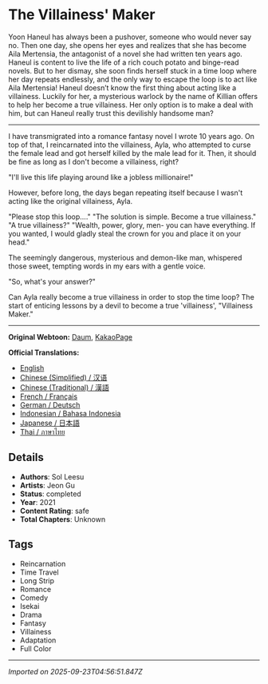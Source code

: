 # The Villainess' Maker

Yoon Haneul has always been a pushover, someone who would never say no. Then one day, she opens her eyes and realizes that she has become Aila Mertensia, the antagonist of a novel she had written ten years ago. Haneul is content to live the life of a rich couch potato and binge-read novels. But to her dismay, she soon finds herself stuck in a time loop where her day repeats endlessly, and the only way to escape the loop is to act like Aila Mertensia! Haneul doesn’t know the first thing about acting like a villainess. Luckily for her, a mysterious warlock by the name of Killian offers to help her become a true villainess. Her only option is to make a deal with him, but can Haneul really trust this devilishly handsome man?

---
I have transmigrated into a romance fantasy novel I wrote 10 years ago. On top of that, I reincarnated into the villainess, Ayla, who attempted to curse the female lead and got herself killed by the male lead for it. Then, it should be fine as long as I don't become a villainess, right?

"I'll live this life playing around like a jobless millionaire!"

However, before long, the days began repeating itself because I wasn't acting like the original villainess, Ayla.

"Please stop this loop…."
"The solution is simple. Become a true villainess."
"A true villainess?"
"Wealth, power, glory, men- you can have everything. If you wanted, I would gladly steal the crown for you and place it on your head."

The seemingly dangerous, mysterious and demon-like man, whispered those sweet, tempting words in my ears with a gentle voice.

"So, what's your answer?"

Can Ayla really become a true villainess in order to stop the time loop? The start of enticing lessons by a devil to become a true 'villainess', "Villainess Maker."

---
**Original Webtoon:** [Daum](https://webtoon.kakao.com/content/%EC%95%85%EB%85%80-%EB%A9%94%EC%9D%B4%EC%BB%A4/2456), [KakaoPage](https://page.kakao.com/home?seriesId=56291021)

**Official Translations:**
* [English](https://www.tappytoon.com/en/comics/the-villainesss-maker)
* [Chinese (Simplified) / 汉语](https://manga.bilibili.com/detail/mc29741)
* [Chinese (Traditional) / 漢語](https://tw.kakaowebtoon.com/content/%E6%83%A1%E5%A5%B3%E6%8E%A8%E6%89%8B/215)
* [French / Français](https://www.tappytoon.com/fr/comics/the-villainesss-maker-fr)
* [German / Deutsch](https://www.tappytoon.com/de/comics/the-villainesss-maker-de)
* [Indonesian / Bahasa Indonesia](https://id.kakaowebtoon.com/content/Pencipta-Penjahat-Wanita/27)
* [Japanese / 日本語](https://piccoma.com/web/product/69189)
* [Thai / ภาษาไทย](https://th.kakaowebtoon.com/content/%E0%B8%99%E0%B8%B2%E0%B8%87%E0%B8%A3%E0%B9%89%E0%B8%B2%E0%B8%A2%E0%B9%80%E0%B8%A1%E0%B8%81%E0%B9%80%E0%B8%81%E0%B8%AD%E0%B8%A3%E0%B9%8C/189)

## Details
- **Authors**: Sol Leesu
- **Artists**: Jeon Gu
- **Status**: completed
- **Year**: 2021
- **Content Rating**: safe
- **Total Chapters**: Unknown

## Tags
- Reincarnation
- Time Travel
- Long Strip
- Romance
- Comedy
- Isekai
- Drama
- Fantasy
- Villainess
- Adaptation
- Full Color

---
*Imported on 2025-09-23T04:56:51.847Z*
